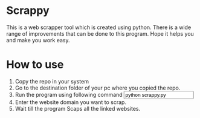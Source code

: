 # Scrappy
This is a web scrapper tool which is created using python. There is a wide range of improvements that can be done to this program. Hope it helps you and make you work easy.

# How to use
1) Copy the repo in your system
2) Go to the destination folder of your pc where you copied the repo.
3) Run the program using following command
   <input type="Label" value="python scrappy.py">
4) Enter the website domain you want to scrap.
5) Wait till the program Scaps all the linked websites.
